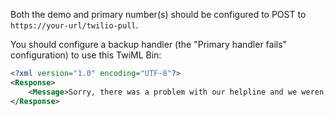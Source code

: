 Both the demo and primary number(s) should be configured to POST to
`https://your-url/twilio-pull`.

You should configure a backup handler (the "Primary handler fails" configuration)
to use this TwiML Bin:

```xml
<?xml version="1.0" encoding="UTF-8"?>
<Response>
    <Message>Sorry, there was a problem with our helpline and we weren't able to receive your message. Please try again later. If you're having an urgent issue while trying to vote, please call the National Election Protection Hotline at 866-OUR-VOTE (866-687-8683).</Message>
</Response>
```

